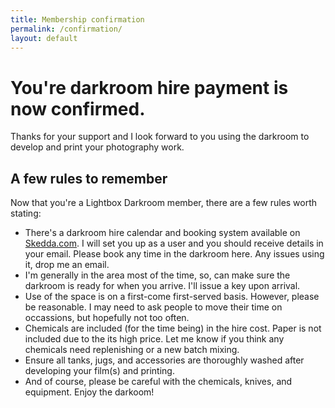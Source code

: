 ```yaml
---
title: Membership confirmation
permalink: /confirmation/
layout: default
---
```


<div class="confirm">
  <h1>You're darkroom hire payment is now confirmed.</h1>
  <p>Thanks for your support and I look forward to you using the darkroom to develop and print your photography work.</p>
</div>

## A few rules to remember
Now that you're a Lightbox Darkroom member, there are a few rules worth stating:

* There's a darkroom hire calendar and booking system available on [Skedda.com](https://lightboxdarkroom.skedda.com). I will set you up as a user and you should receive details in your email. Please book any time in the darkroom here. Any issues using it, drop me an email.
* I'm generally in the area most of the time, so, can make sure the darkroom is ready for when you arrive. I'll issue a key upon arrival.
* Use of the space is on a first-come first-served basis. However, please be reasonable. I may need to ask people to move their time on occassions, but hopefully not too often.
* Chemicals are included (for the time being) in the hire cost. Paper is not included due to the its high price. Let me know if you think any chemicals need replenishing or a new batch mixing.
* Ensure all tanks, jugs, and accessories are thoroughly washed after developing your film(s) and printing.
* And of course, please be careful with the chemicals, knives, and equipment. Enjoy the darkoom!
